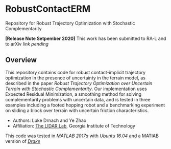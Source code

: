 # RobustContactERM
Repository for Robust Trajectory Optimization with Stochastic Complementarity

**[Release Note Setpember 2020]** 
This work has been submitted to RA-L and to arXiv *link pending*

## Overview
This repository contains code for robust contact-implicit trajectory optimization in the presence of uncertainty in the terrain model, as described in the paper *Robust Trajectory Optimization over Uncertain Terrain with Stochastic Complementarity*. Our implementation uses Expected Residual Minimization, a smoothing method for solving complementarity problems with uncertain data, and is tested in three examples including a footed hopping robot and a benchmarking experiment on sliding a block over terrain with uncertain friction characteristics.

* Authors: Luke Drnach and Ye Zhao
* Affiliation: [The LIDAR Lab](http://lab-idar.gatech.edu/), Georgia Institute of Technology

This code was tested in *MATLAB 2017a* with *Ubuntu 16.04* and a MATlAB version of [*Drake*](https://drake.mit.edu)


